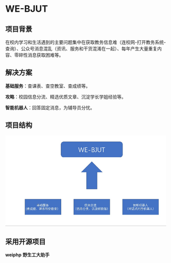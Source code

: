 
# WE-BJUT

## 项目背景

在校内学习和生活遇到的主要问题集中在获取教务信息难（连校网-打开教务系统-查询）、公众号消息混乱（资讯、服务和干货混淆在一起）、每年产生大量重复内容、零碎性消息获取困难等。

## 解决方案

**基础服务**：查课表、查空教室、查成绩等。

**攻略**：校园信息分流、精选优质文章、沉淀学长学姐经验等。

**智能机器人**：回答固定消息，为辅导员分忧。

## 项目结构
![项目结构图](https://github.com/xiefeifeigithub/resources/blob/master/images/WE-BJUT/WE-BJUT~Projectdiagram.png?raw=true)

## 采用开源项目
**weiphp**
**野生工大助手**
